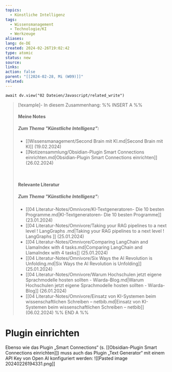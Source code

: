 ```yaml
---
topics:
  - Künstliche Intelligenz
tags:
  - Wissensmanagement
  - Technologie/KI
  - Werkzeuge
aliases: 
lang: de-DE
created: 2024-02-26T19:02:42
type: atomic
status: new
source: 
links: 
action: false
parent: "[[2024-02-28, Mi (W09)]]"
related:
---
```


```dataviewjs
await dv.view("02 Dateien/Javascript/related_write")
```
> [!example]- In diesem Zusammenhang:
> %% INSERT A %%
> #### Meine Notes
> ##### Zum Thema "Künstliche Intelligenz":
> - [[Wissensmanagement/Second Brain mit KI.md|Second Brain mit KI]] (19.02.2024)
> - [[Notizensammlung/Obsidian-Plugin Smart Connections einrichten.md|Obsidian-Plugin Smart Connections einrichten]] (26.02.2024)
> 
> &nbsp;
> #### Relevante Literatur
> ##### Zum Thema "Künstliche Intelligenz":
> - [[04 Literatur-Notes/Omnivore/KI-Textgeneratoren- Die 10 besten Programme.md|KI-Textgeneratoren- Die 10 besten Programme]] (23.01.2024)
> - [[04 Literatur-Notes/Omnivore/Taking your RAG pipelines to a next level ! LangGraphs .md|Taking your RAG pipelines to a next level ! LangGraphs ]] (25.01.2024)
> - [[04 Literatur-Notes/Omnivore/Comparing LangChain and LlamaIndex with 4 tasks.md|Comparing LangChain and LlamaIndex with 4 tasks]] (25.01.2024)
> - [[04 Literatur-Notes/Omnivore/Six Ways the AI Revolution is Unfolding.md|Six Ways the AI Revolution is Unfolding]] (25.01.2024)
> - [[04 Literatur-Notes/Omnivore/Warum Hochschulen jetzt eigene Sprachmodelle hosten sollten - Wiarda-Blog.md|Warum Hochschulen jetzt eigene Sprachmodelle hosten sollten - Wiarda-Blog]] (26.01.2024)
> - [[04 Literatur-Notes/Omnivore/Einsatz von KI-Systemen beim wissenschaftlichen Schreiben – netbib.md|Einsatz von KI-Systemen beim wissenschaftlichen Schreiben – netbib]] (06.02.2024)
> %% END A %%

# Plugin einrichten

Ebenso wie das Plugin „Smart Connections“ (s. [[Obsidian-Plugin Smart Connections einrichten]]) muss auch das Plugin „Text Generator“ mit einem API Key von Open AI konfiguriert werden:
![[Pasted image 20240226194331.png]]


